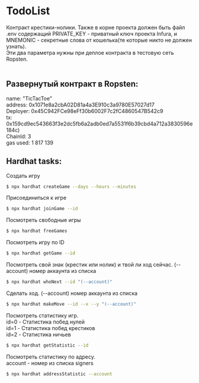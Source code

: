 # TodoList

Контракт крестики-нолики.
Также в корне проекта должен быть файл .env содержащий PRIVATE_KEY - приватный ключ проекта Infura, и MNEMONIC - секретные слова от кошелька(те которые никто не должен узнать).<br/>
Эти два параметра нужны при деплое контракта в тестовую сеть Ropsten.<br/>
<br/>

## Развернутый контракт в Ropsten:<br/>

name: "TicTacToe"<br>
address: 0x1071e8a2cbA02D81a4a3E910c3a9780E57027d17<br>
Deployer: 0x45C942FCe98eFf30b6002F7c2fC4860547B542c9<br>
tx: 0x159cd9ec543663f3e2dc5fb6a2adb0ed7a5531f6b39cbd4a712a3830596e184c)<br>
ChainId: 3<br>
gas used: 1 817 139<br>

## Hardhat tasks:

Создать игру

```bash
$ npx hardhat createGame --days --hours --minutes
```

Присоединиться к игре

```bash
$ npx hardhat joinGame --id
```

Посмотреть свободные игры

```bash
$ npx hardhat freeGames
```

Посмотреть игру по ID

```bash
$ npx hardhat getGame --id
```

Посмотреть свой знак (крестик или нолик) и твой ли ход сейчас. (--account) номер аккаунта из списка

```bash
$ npx hardhat whoNext --id "(--account)"
```

Сделать ход. (--account) номер аккаунта из списка

```bash
$ npx hardhat makeMove --id --x --y "(--account)"
```

Посмотреть статистику игр.<br>
id=0 - Статистика побед нулей<br>
id=1 - Статистика побед крестиков<br>
id=2 - Статистика ничьев<br>

```bash
$ npx hardhat getStatistic --id
```

Посмотреть статистику по адресу.<br>
account - номер из списка signers

```bash
$ npx hardhat addressStatistic --account
```
